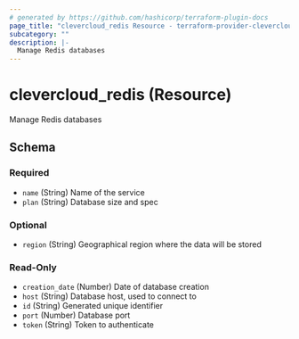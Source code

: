 ```yaml
---
# generated by https://github.com/hashicorp/terraform-plugin-docs
page_title: "clevercloud_redis Resource - terraform-provider-clevercloud"
subcategory: ""
description: |-
  Manage Redis databases
---
```


# clevercloud_redis (Resource)

Manage Redis databases



<!-- schema generated by tfplugindocs -->
## Schema

### Required

- `name` (String) Name of the service
- `plan` (String) Database size and spec

### Optional

- `region` (String) Geographical region where the data will be stored

### Read-Only

- `creation_date` (Number) Date of database creation
- `host` (String) Database host, used to connect to
- `id` (String) Generated unique identifier
- `port` (Number) Database port
- `token` (String) Token to authenticate
